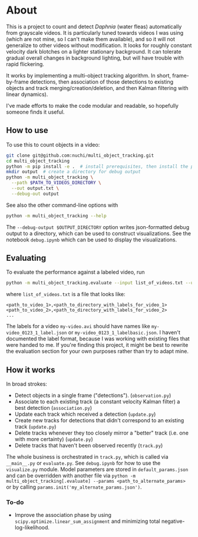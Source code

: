 # About

This is a project to count and detect _Daphnia_ (water fleas) automatically from grayscale videos. It is particularly tuned towards videos I was using (which are not mine, so I can't make them available), and so it will not generalize to other videos without modification. It looks for roughly constant velocity dark blotches on a lighter stationary background. It can tolerate gradual overall changes in background lighting, but will have trouble with rapid flickering.

It works by implementing a multi-object tracking algorithm. In short, frame-by-frame detections, then association of those detections to existing objects and track merging/creation/deletion, and then Kalman filtering with linear dynamics).

I've made efforts to make the code modular and readable, so hopefully someone finds it useful.

## How to use

To use this to count objects in a video:
```bash
git clone git@github.com:nuchi/multi_object_tracking.git
cd multi_object_tracking
python -m pip install -e .  # install prerequisites, then install the project in editable mode
mkdir output  # create a directory for debug output
python -m multi_object_tracking \
  --path $PATH_TO_VIDEOS_DIRECTORY \
  --out output.txt \
  --debug-out output
```

See also the other command-line options with
```bash
python -m multi_object_tracking --help
```

The `--debug-output $OUTPUT_DIRECTORY` option writes json-formatted debug output to a directory, which can be used to construct visualizations. See the notebook `debug.ipynb` which can be used to display the visualizations.

## Evaluating

To evaluate the performance against a labeled video, run
```bash
python -m multi_object_tracking.evaluate --input list_of_videos.txt --use-filters
```
where `list_of_videos.txt` is a file that looks like:
```
<path_to_video_1>,<path_to_directory_with_labels_for_video_1>
<path_to_video_2>,<path_to_directory_with_labels_for_video_2>
...
```
The labels for a video `my-video.avi` should have names like `my-video_0123_1_label.json` or `my-video_0123_1_labelbasic.json`. I haven't documented the label format, because I was working with existing files that were handed to me. If you're finding this project, it might be best to rewrite the evaluation section for your own purposes rather than try to adapt mine.

## How it works

In broad strokes:

* Detect objects in a single frame ("detections"). (`observation.py`)
* Associate to each existing track (a constant velocity Kalman filter) a best detection (`association.py`)
* Update each track which received a detection (`update.py`)
* Create new tracks for detections that didn't correspond to an existing track (`update.py`)
* Delete tracks whenever they too closely mirror a "better" track (i.e. one with more certainty) (`update.py`)
* Delete tracks that haven't been observed recently (`track.py`)

The whole business is orchestrated in `track.py`, which is called via `__main__.py` or `evaluate.py`. See `debug.ipynb` for how to use the `visualize.py` module. Model parameters are stored in `default_params.json` and can be overridden with another file via `python -m multi_object_tracking[.evaluate] --params <path_to_alternate_params>` or by calling `params.init('my_alternate_params.json')`.

### To-do

* Improve the association phase by using `scipy.optimize.linear_sum_assignment` and minimizing total negative-log-likelihood.

